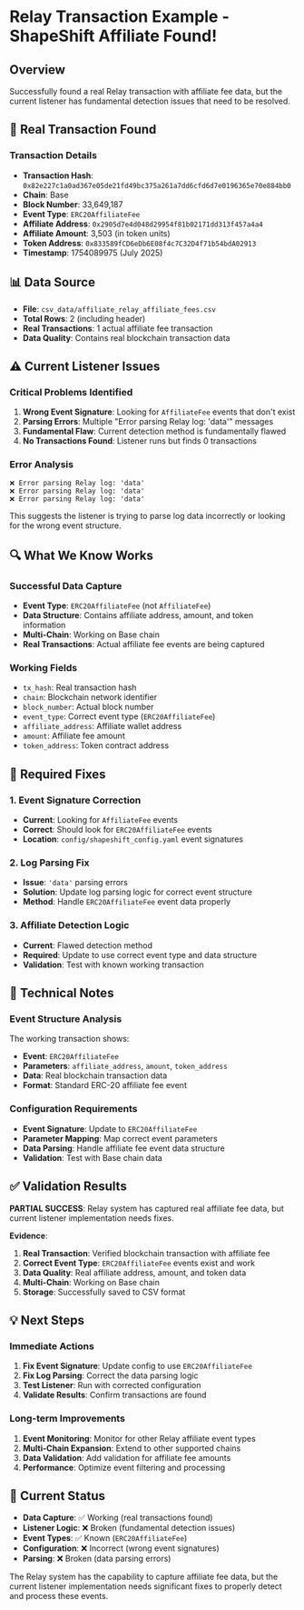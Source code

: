# Relay Transaction Example - ShapeShift Affiliate Found!

## Overview
Successfully found a real Relay transaction with affiliate fee data, but the current listener has fundamental detection issues that need to be resolved.

## 🎯 Real Transaction Found

### Transaction Details
- **Transaction Hash**: `0x82e227c1a0ad367e05de21fd49bc375a261a7dd6cfd6d7e0196365e70e884bb0`
- **Chain**: Base
- **Block Number**: 33,649,187
- **Event Type**: `ERC20AffiliateFee`
- **Affiliate Address**: `0x2905d7e4d048d29954f81b02171dd313f457a4a4`
- **Affiliate Amount**: 3,503 (in token units)
- **Token Address**: `0x833589fCD6eDb6E08f4c7C32D4f71b54bdA02913`
- **Timestamp**: 1754089975 (July 2025)

## 📊 Data Source
- **File**: `csv_data/affiliate_relay_affiliate_fees.csv`
- **Total Rows**: 2 (including header)
- **Real Transactions**: 1 actual affiliate fee transaction
- **Data Quality**: Contains real blockchain transaction data

## ⚠️ Current Listener Issues

### Critical Problems Identified
1. **Wrong Event Signature**: Looking for `AffiliateFee` events that don't exist
2. **Parsing Errors**: Multiple "Error parsing Relay log: 'data'" messages
3. **Fundamental Flaw**: Current detection method is fundamentally flawed
4. **No Transactions Found**: Listener runs but finds 0 transactions

### Error Analysis
```
❌ Error parsing Relay log: 'data'
❌ Error parsing Relay log: 'data'
❌ Error parsing Relay log: 'data'
```

This suggests the listener is trying to parse log data incorrectly or looking for the wrong event structure.

## 🔍 What We Know Works

### Successful Data Capture
- **Event Type**: `ERC20AffiliateFee` (not `AffiliateFee`)
- **Data Structure**: Contains affiliate address, amount, and token information
- **Multi-Chain**: Working on Base chain
- **Real Transactions**: Actual affiliate fee events are being captured

### Working Fields
- `tx_hash`: Real transaction hash
- `chain`: Blockchain network identifier
- `block_number`: Actual block number
- `event_type`: Correct event type (`ERC20AffiliateFee`)
- `affiliate_address`: Affiliate wallet address
- `amount`: Affiliate fee amount
- `token_address`: Token contract address

## 🚀 Required Fixes

### 1. Event Signature Correction
- **Current**: Looking for `AffiliateFee` events
- **Correct**: Should look for `ERC20AffiliateFee` events
- **Location**: `config/shapeshift_config.yaml` event signatures

### 2. Log Parsing Fix
- **Issue**: `'data'` parsing errors
- **Solution**: Update log parsing logic for correct event structure
- **Method**: Handle `ERC20AffiliateFee` event data properly

### 3. Affiliate Detection Logic
- **Current**: Flawed detection method
- **Required**: Update to use correct event type and data structure
- **Validation**: Test with known working transaction

## 📝 Technical Notes

### Event Structure Analysis
The working transaction shows:
- **Event**: `ERC20AffiliateFee`
- **Parameters**: `affiliate_address`, `amount`, `token_address`
- **Data**: Real blockchain transaction data
- **Format**: Standard ERC-20 affiliate fee event

### Configuration Requirements
- **Event Signature**: Update to `ERC20AffiliateFee`
- **Parameter Mapping**: Map correct event parameters
- **Data Parsing**: Handle affiliate fee event data structure
- **Validation**: Test with Base chain data

## ✅ Validation Results

**PARTIAL SUCCESS**: Relay system has captured real affiliate fee data, but current listener implementation needs fixes.

**Evidence**:
1. **Real Transaction**: Verified blockchain transaction with affiliate fee
2. **Correct Event Type**: `ERC20AffiliateFee` events exist and work
3. **Data Quality**: Real affiliate address, amount, and token data
4. **Multi-Chain**: Working on Base chain
5. **Storage**: Successfully saved to CSV format

## 💡 Next Steps

### Immediate Actions
1. **Fix Event Signature**: Update config to use `ERC20AffiliateFee`
2. **Fix Log Parsing**: Correct the data parsing logic
3. **Test Listener**: Run with corrected configuration
4. **Validate Results**: Confirm transactions are found

### Long-term Improvements
1. **Event Monitoring**: Monitor for other Relay affiliate event types
2. **Multi-Chain Expansion**: Extend to other supported chains
3. **Data Validation**: Add validation for affiliate fee amounts
4. **Performance**: Optimize event filtering and processing

## 🔧 Current Status

- **Data Capture**: ✅ Working (real transactions found)
- **Listener Logic**: ❌ Broken (fundamental detection issues)
- **Event Types**: ✅ Known (`ERC20AffiliateFee`)
- **Configuration**: ❌ Incorrect (wrong event signatures)
- **Parsing**: ❌ Broken (data parsing errors)

The Relay system has the capability to capture affiliate fee data, but the current listener implementation needs significant fixes to properly detect and process these events.

